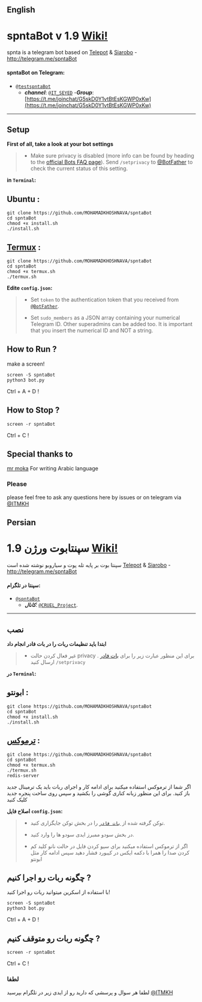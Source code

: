 ## English

# spntaBot v 1.9 [Wiki!](https://github.com/MOHAMADKHOSHNAVA/spntaBot/wiki)

spnta is a telegram bot based on [Telepot](https://github.com/nickoala/telepot) & [Siarobo](https://github.com/siyanew/Siarobo) - http://telegram.me/spntaBot


#### spntaBot on Telegram:

- [`@testspntaBot`](https://telegram.me/testspntaBot)
	- **_channel_**: [`@IT_SEYED`](https://telegram.me/IT_SEYED)
	-**_Group_**: [https://t.me/joinchat/G5skD0Y1vtBtEsKGWP0xKw](https://t.me/joinchat/G5skD0Y1vtBtEsKGWP0xKw)
* * *


## Setup

**First of all, take a look at your bot settings**

> * Make sure privacy is disabled (more info can be found by heading to the [official Bots FAQ page](https://core.telegram.org/bots/faq#what-messages-will-my-bot-get)). Send `/setprivacy` to [@BotFather](http://telegram.me/BotFather) to check the current status of this setting.


**in `Terminal`:**

## Ubuntu :
```
git clone https://github.com/MOHAMADKHOSHNAVA/spntaBot
cd spntaBot
chmod +x install.sh
./install.sh

```

## [Termux](https://play.google.com/store/apps/details?id=com.termux&hl=en_US) :
```
git clone https://github.com/MOHAMADKHOSHNAVA/spntaBot
cd spntaBot
chmod +x termux.sh
./termux.sh
```


**Edite `config.json`:**

> * Set `token` to the authentication token that you received from [`@BotFather`](http://telegram.me/BotFather).
>
> * Set `sudo_members` as a JSON array containing your numerical Telegram ID. Other superadmins can be added too. It is important that you insert the numerical ID and NOT a string.
>


## How to Run ?
make a screen!
```
screen -S spntaBot
python3 bot.py
```
Ctrl + A + D !

## How to Stop ?
```
screen -r spntaBot
```
Ctrl + C !

## Special thanks to
[mr moka](https://github.com/devdeen) For writing Arabic language 

### Please
please feel free to ask any questions here by issues or on telegram via [@ITMKH](https://telegram.me/ITMKH/)



## Persian

# سپنتابوت ورژن  1.9 [Wiki!](https://github.com/MOHAMADKHOSHNAVA/spntaBot/wiki)

سپنتا بوت بر پایه تله پوت و سیاروبو نوشته شده است
[Telepot](https://github.com/nickoala/telepot) & [Siarobo](https://github.com/siyanew/Siarobo) - http://telegram.me/spntaBot


#### سپنتا در تلگرام:

- [`@spntaBot`](https://telegram.me/spntaBot)
	- **_کانال_**: [`@CRUEL_Project`](https://telegram.me/CRUEL_Project).
* * *


## نصب

**ابتدا باید تنظیمات ربات را در بات فادر انجام داد**

> * غیر فعال کردن حالت privacy 
. برای این منظور عبارت زیر را برای [بات فادر](http://telegram.me/BotFather) ارسال کنید
`/setprivacy`


**در `Terminal`:**

## ابونتو :
```
git clone https://github.com/MOHAMADKHOSHNAVA/spntaBot
cd spntaBot
chmod +x install.sh
./install.sh

```


## [ترموکس](https://play.google.com/store/apps/details?id=com.termux&hl=fa_IR) :
```
git clone https://github.com/MOHAMADKHOSHNAVA/spntaBot
cd spntaBot
chmod +x termux.sh
./termux.sh
redis-server
```
اگر شما از ترموکس استفاده میکنید برای ادامه کار و اجرای ربات باید یک ترمینال جدید باز کنید.
برای این منظور زبانه کناری گوشی را بکشید و سپس روی ساخت پنجره جدید کلیک کنید



**اصلاح فایل `config.json`:**

> * توکن گرفته شده از [`بات فادر`](http://telegram.me/BotFather) را در بخش توکن جایگزاری کنید.
>
> * در بخش سودو ممبرز ایدی سودو ها را وارد کنید.
>
> * اگر از ترموکس استفاده میکنید برای سیو کردن فایل در حالت نانو کلید کم کردن صدا را همرا با دکمه ایکس در کیبورد فشار دهید سپس ادامه کار مثل ابونتو
>

## چگونه ربات رو اجرا کنیم ?
با استفاده از اسکرین میتوانید ربات رو اجرا کنید!
```
screen -S spntaBot
python3 bot.py
```
Ctrl + A + D !

## چگونه ربات رو متوقف کنیم ?
```
screen -r spntaBot
```
Ctrl + C !



### لطفا
لطفا هر سوال و پرسشی که دارید رو از ایدی زیر در تلگرام بپرسید
[@ITMKH](https://telegram.me/ITMKH/)

